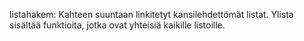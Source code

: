 listahakem:
Kahteen suuntaan linkitetyt kansilehdettömät listat. Ylista sisältää funktioita, jotka ovat yhteisiä kaikille listoille.
